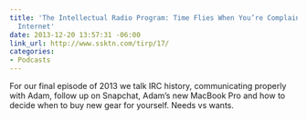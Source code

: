 ```yaml
---
title: 'The Intellectual Radio Program: Time Flies When You’re Complaining on the
  Internet'
date: 2013-12-20 13:57:31 -06:00
link_url: http://www.ssktn.com/tirp/17/
categories:
- Podcasts
---
```


For our final episode of 2013 we talk IRC history, communicating properly with Adam, follow up on Snapchat, Adam’s new MacBook Pro and how to decide when to buy new gear for yourself. Needs vs wants.
